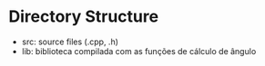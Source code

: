 # Directory Structure

* src: source files (.cpp, .h)
* lib: biblioteca compilada com as funções de cálculo de ângulo
